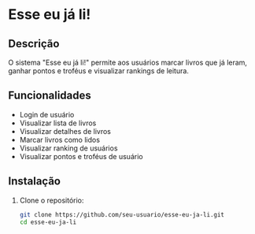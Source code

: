 # Esse eu já li!

## Descrição
O sistema "Esse eu já li!" permite aos usuários marcar livros que já leram, ganhar pontos e troféus e visualizar rankings de leitura.

## Funcionalidades
- Login de usuário
- Visualizar lista de livros
- Visualizar detalhes de livros
- Marcar livros como lidos
- Visualizar ranking de usuários
- Visualizar pontos e troféus de usuário

## Instalação
1. Clone o repositório:
   ```bash
   git clone https://github.com/seu-usuario/esse-eu-ja-li.git
   cd esse-eu-ja-li
